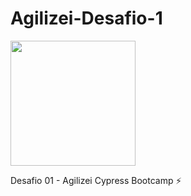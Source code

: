 # Agilizei-Desafio-1

<img src="https://media.giphy.com/media/3o72F7RrTPW6jymXew/giphy.gif" width="200" height="200" />

Desafio 01 - Agilizei Cypress Bootcamp ⚡️